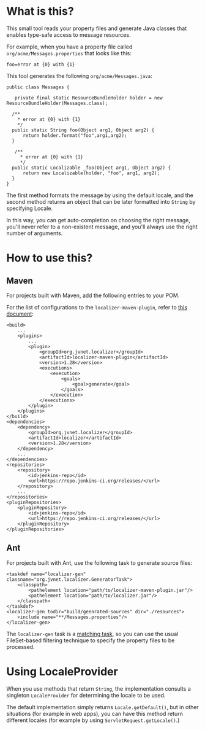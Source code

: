 
# What is this?

This small tool reads your property files and generate Java classes that enables type-safe access to message resources.

For example, when you have a property file called ````org/acme/Messages.properties```` that looks like this:

````
foo=error at {0} with {1}
````

This tool generates the following ````org/acme/Messages.java````:
````
public class Messages {  
     
   private final static ResourceBundleHolder holder = new ResourceBundleHolder(Messages.class);
   
  /**  
    * error at {0} with {1}  
    */  
  public static String foo(Object arg1, Object arg2) {  
      return holder.format("foo",arg1,arg2);  
  }  
     
   /**  
     * error at {0} with {1}  
     */  
  public static Localizable _foo(Object arg1, Object arg2) {  
      return new Localizable(holder, "foo", arg1, arg2);  
  }  
}
````

The first method formats the message by using the default locale, and the second method returns an object that can be later formatted into ````String```` by specifying Locale.

In this way, you can get auto-completion on choosing the right message, you'll never refer to a non-existent message, and you'll always use the right number of arguments.

# How to use this?
## Maven
For projects built with Maven, add the following entries to your POM.

For the list of configurations to the ````localizer-maven-plugin````, refer to [this document](https://github.com/AODocs/localizer/blob/master/maven-plugin/src/main/java/org/jvnet/localizer/GeneratorMojo.java):
````
<build>
    ...
    <plugins>
        ...
        <plugin>
            <groupId>org.jvnet.localizer</groupId>
            <artifactId>localizer-maven-plugin</artifactId>
            <version>1.28</version>
            <executions>
                <execution>
                    <goals>
                        <goal>generate</goal>
                    </goals>
                </execution>
            </executions>
        </plugin>
    </plugins>
</build>
<dependencies>
    <dependency>
        <groupId>org.jvnet.localizer</groupId>
        <artifactId>localizer</artifactId>
        <version>1.28</version>
    </dependency>
    ...
</dependencies>
<repositories>
    <repository>
        <id>jenkins-repo</id>
        <url>https://repo.jenkins-ci.org/releases/</url>
    </repository>
    ...
</repositories>
<pluginRepositories>
    <pluginRepository>
        <id>jenkins-repo</id>
        <url>https://repo.jenkins-ci.org/releases/</url>
    </pluginRepository>
</pluginRepositories>
````

## Ant
For projects built with Ant, use the following task to generate source files:

```` 
<taskdef name="localizer-gen" classname="org.jvnet.localizer.GeneratorTask">
    <classpath>
        <pathelement location="path/to/localizer-maven-plugin.jar"/>
        <pathelement location="path/to/localizer.jar"/>
    </classpath>
</taskdef>
<localizer-gen todir="build/geenrated-sources" dir="./resources">
    <include name="**/Messages.properties"/>
</localizer-gen>
```` 

The ````localizer-gen```` task is a [matching task](http://ant.apache.org/manual/dirtasks.html), so you can use the usual FileSet-based filtering technique to specify the property files to be processed.

# Using LocaleProvider

When you use methods that return ````String````, the implementation consults a singleton ````LocaleProvider```` for determining the locale to be used.

The default implementation simply returns ````Locale.getDefault()````, but in other situations (for example in web apps), you can have this method return different locales (for example by using ````ServletRequest.getLocale()````.)